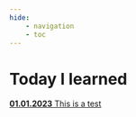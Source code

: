 ```yaml
---
hide:
    - navigation
    - toc
---
```


# Today I learned

[**01.01.2023** This is a test](https://clarkmaio.github.io/TIL/posts/test)